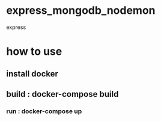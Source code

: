# express_mongodb_nodemon
express


# how to use  
## install docker 
## build :  docker-compose build
### run : docker-compose up
